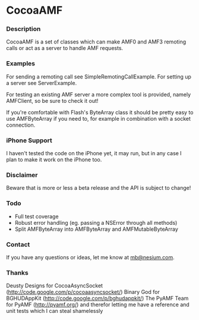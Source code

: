 # CocoaAMF

### Description

CocoaAMF is a set of classes which can make AMF0 and AMF3 remoting calls or act as a server to handle AMF requests.


### Examples

For sending a remoting call see SimpleRemotingCallExample.
For setting up a server see ServerExample.

For testing an existing AMF server a more complex tool is provided, namely AMFClient, so be sure to check it out!

If you're comfortable with Flash's ByteArray class it should be pretty easy to use AMFByteArray if you need to, for example in combination with a socket connection.


### iPhone Support

I haven't tested the code on the iPhone yet, it may run, but in any case I plan to make it work on the iPhone too.


### Disclaimer

Beware that is more or less a beta release and the API is subject to change!


### Todo

- Full test coverage
- Robust error handling (eg. passing a NSError through all methods)
- Split AMFByteArray into AMFByteArray and AMFMutableByteArray


### Contact

If you have any questions or ideas, let me know at mb@nesium.com.


### Thanks

Deusty Designs for CocoaAsyncSocket (<http://code.google.com/p/cocoaasyncsocket/>)
Binary God for BGHUDAppKit (<http://code.google.com/p/bghudappkit/>)
The PyAMF Team for PyAMF (<http://pyamf.org/>) and therefor letting me have a reference and unit tests which I can steal shamelessly